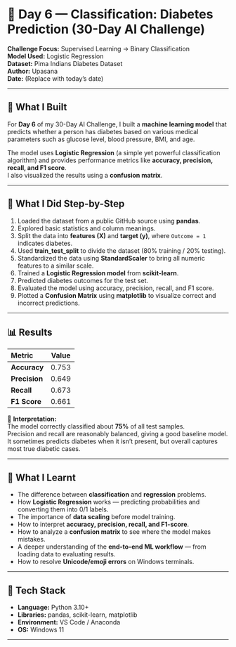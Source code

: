 # 🧠 Day 6 — Classification: Diabetes Prediction (30-Day AI Challenge)

**Challenge Focus:** Supervised Learning → Binary Classification  
**Model Used:** Logistic Regression  
**Dataset:** Pima Indians Diabetes Dataset  
**Author:** Upasana  
**Date:** (Replace with today’s date)

---

## 🎯 What I Built

For **Day 6** of my 30-Day AI Challenge, I built a **machine learning model** that predicts whether a person has diabetes based on various medical parameters such as glucose level, blood pressure, BMI, and age.

The model uses **Logistic Regression** (a simple yet powerful classification algorithm) and provides performance metrics like **accuracy, precision, recall, and F1 score**.  
I also visualized the results using a **confusion matrix**.

---

## 🧩 What I Did Step-by-Step

1. Loaded the dataset from a public GitHub source using **pandas**.  
2. Explored basic statistics and column meanings.  
3. Split the data into **features (X)** and **target (y)**, where `Outcome = 1` indicates diabetes.  
4. Used **train_test_split** to divide the dataset (80% training / 20% testing).  
5. Standardized the data using **StandardScaler** to bring all numeric features to a similar scale.  
6. Trained a **Logistic Regression model** from **scikit-learn**.  
7. Predicted diabetes outcomes for the test set.  
8. Evaluated the model using accuracy, precision, recall, and F1 score.  
9. Plotted a **Confusion Matrix** using **matplotlib** to visualize correct and incorrect predictions.  

---

## 📊 Results

| Metric | Value |
|:--|:--:|
| **Accuracy** | 0.753 |
| **Precision** | 0.649 |
| **Recall** | 0.673 |
| **F1 Score** | 0.661 |

🧾 **Interpretation:**  
The model correctly classified about **75%** of all test samples.  
Precision and recall are reasonably balanced, giving a good baseline model.  
It sometimes predicts diabetes when it isn’t present, but overall captures most true diabetic cases.

---

## 🧠 What I Learnt

- The difference between **classification** and **regression** problems.  
- How **Logistic Regression** works — predicting probabilities and converting them into 0/1 labels.  
- The importance of **data scaling** before model training.  
- How to interpret **accuracy, precision, recall, and F1-score**.  
- How to analyze a **confusion matrix** to see where the model makes mistakes.  
- A deeper understanding of the **end-to-end ML workflow** — from loading data to evaluating results.  
- How to resolve **Unicode/emoji errors** on Windows terminals.

---

## 🧰 Tech Stack

- **Language:** Python 3.10+  
- **Libraries:** pandas, scikit-learn, matplotlib  
- **Environment:** VS Code / Anaconda  
- **OS:** Windows 11  

---

